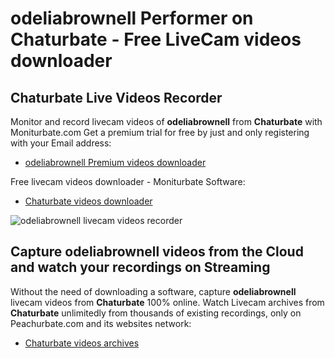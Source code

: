 # odeliabrownell Performer on Chaturbate - Free LiveCam videos downloader

## Chaturbate Live Videos Recorder

Monitor and record livecam videos of **odeliabrownell** from **Chaturbate** with Moniturbate.com
Get a premium trial for free by just and only registering with your Email address:
* [odeliabrownell Premium videos downloader](https://moniturbate.com/request-demo-licence-key.html)

Free livecam videos downloader - Moniturbate Software:
* [Chaturbate videos downloader](https://moniturbate.com/moniturbate-download-software.html)

![odeliabrownell livecam videos recorder](https://peachurnet.com/templates/moniturbate-software.png)


## Capture odeliabrownell videos from the Cloud and watch your recordings on Streaming

Without the need of downloading a software, capture **odeliabrownell** livecam videos from **Chaturbate** 100% online.
Watch Livecam archives from **Chaturbate** unlimitedly from thousands of existing recordings, only on Peachurbate.com and its websites network:
* [Chaturbate videos archives](https://peachurnet.com/)